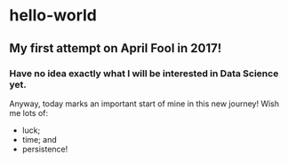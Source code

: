 # hello-world
## My first attempt on April Fool in 2017!
### Have no idea exactly what I will be interested in Data Science yet.
Anyway, today marks an important start of mine in this new journey!
Wish me lots of:
* luck;
* time; and
* persistence!
